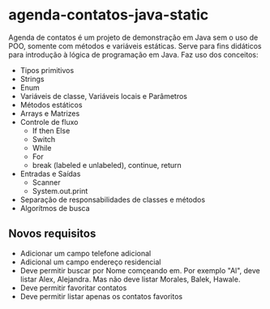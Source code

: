 # agenda-contatos-java-static

Agenda de contatos é um projeto de demonstração em Java sem o uso de POO, somente com métodos e variáveis estáticas.
Serve para fins didáticos para introdução à lógica de programação em Java. Faz uso dos conceitos:
* Tipos primitivos
* Strings
* Enum
* Variáveis de classe, Variáveis locais e Parâmetros
* Métodos estáticos
* Arrays e Matrizes
* Controle de fluxo
  * If then Else
  * Switch
  * While
  * For
  * break (labeled e unlabeled), continue, return
* Entradas e Saídas
  * Scanner
  * System.out.print
* Separação de responsabilidades de classes e métodos
* Algorítmos de busca

## Novos requisitos

* Adicionar um campo telefone adicional
* Adicional um campo endereço residencial
* Deve permitir buscar por Nome comçeando em. Por exemplo "Al", deve listar Alex, Alejandra. Mas não deve listar Morales, Balek, Hawale.
* Deve permitir favoritar contatos
* Deve permitir listar apenas os contatos favoritos
